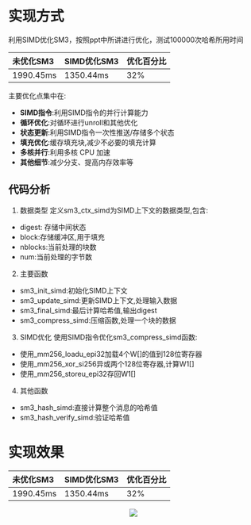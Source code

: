 # 实现方式
利用SIMD优化SM3，按照ppt中所讲进行优化，测试100000次哈希所用时间

| 未优化SM3 | SIMD优化SM3 | 优化百分比 |
|:--|:--|:--|
| 1990.45ms | 1350.44ms | 32% |



主要优化点集中在:

- __SIMD指令__:利用SIMD指令的并行计算能力
- __循环优化__:对循环进行unroll和其他优化
- __状态更新__:利用SIMD指令一次性推送/存储多个状态
- __填充优化__:缓存填充块,减少不必要的填充计算
- __多核并行__:利用多核 CPU 加速
- __其他细节__:减少分支、提高内存效率等
## 代码分析
1. 数据类型
定义sm3_ctx_simd为SIMD上下文的数据类型,包含:
- digest: 存储中间状态
- block:存储缓冲区,用于填充
- nblocks:当前处理的块数
- num:当前处理的字节数
2. 主要函数
- sm3_init_simd:初始化SIMD上下文
- sm3_update_simd:更新SIMD上下文,处理输入数据
- sm3_final_simd:最后计算哈希值,输出digest
- sm3_compress_simd:压缩函数,处理一个块的数据
3. SIMD优化
使用SIMD指令优化sm3_compress_simd函数:
- 使用_mm256_loadu_epi32加载4个W[]的值到128位寄存器
- 使用_mm256_xor_si256异或两个128位寄存器,计算W1[]
- 使用_mm256_storeu_epi32存回W1[]
4. 其他函数
- sm3_hash_simd:直接计算整个消息的哈希值
- sm3_hash_verify_simd:验证哈希值






# 实现效果
| 未优化SM3 | SIMD优化SM3 | 优化百分比 |
|:--|:--|:--|
| 1990.45ms | 1350.44ms | 32% |

<div align="center">
  <img src="https://github.com/Ljm200301/ljm/blob/main/pictures/optimize_SM3.png">
</div>

